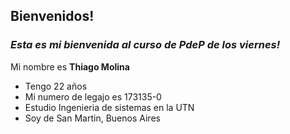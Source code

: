 ## **Bienvenidos!**

### ***Esta es mi bienvenida al curso de PdeP de los viernes!***

Mi nombre es **Thiago Molina**

- Tengo 22 años
- Mi numero de legajo es 173135-0
- Estudio Ingenieria de sistemas en la  UTN
- Soy de San Martin, Buenos Aires
